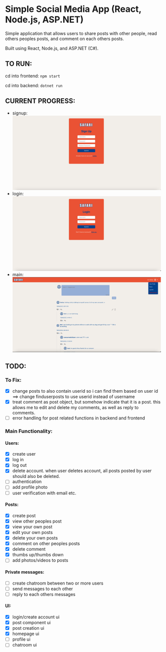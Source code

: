 # Simple Social Media App (React, Node.js, ASP.NET)
Simple application that allows users to share posts with other people, read others peoples posts, and comment on each others posts.

Built using React, Node.js, and ASP.NET (C#).

## TO RUN:
cd into frontend: `npm start`

cd into backend: `dotnet run`

## CURRENT PROGRESS:
- signup:
![image info](./images/Signup.png)
- login:
![image info](./images/Login.png)
- main:
![image info](./images/Main.png)

## TODO:

### To Fix:

- [x] change posts to also contain userid so i can find them based on user id ==> change finduserposts to use userid instead of username
- [x] treat comment as post object, but somehow indicate that it is a post. this allows me to edit and delete my comments, as well as reply to comments.
- [ ] error handling for post related functions in backend and frontend

### Main Functionality:

#### Users:
- [x] create user
- [x] log in
- [x] log out
- [x] delete account. when user deletes account, all posts posted by user should also be deleted.
- [ ] authentication
- [ ] add profile photo
- [ ] user verification with email etc.

#### Posts:
- [x] create post
- [x] view other peoples post
- [x] view your own post
- [x] edit your own posts
- [x] delete your own posts
- [x] comment on other peoples posts
- [x] delete comment
- [x] thumbs up/thumbs down
- [ ] add photos/videos to posts

#### Private messages:
- [ ] create chatroom between two or more users
- [ ] send messages to each other
- [ ] reply to each others messages

#### UI:
- [x] login/create account ui
- [x] post component ui
- [x] post creation ui
- [x] homepage ui
- [ ] profile ui
- [ ] chatroom ui
